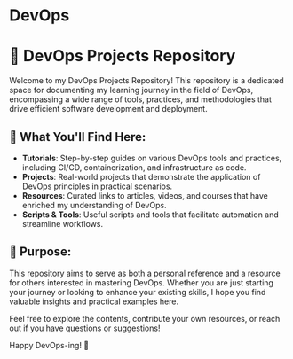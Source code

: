 # DevOps
# 🚀 DevOps Projects Repository
Welcome to my DevOps Projects Repository! This repository is a dedicated space for documenting my learning journey in the field of DevOps, encompassing a wide range of tools, practices, and methodologies that drive efficient software development and deployment.

## 📖 What You'll Find Here:
- **Tutorials**: Step-by-step guides on various DevOps tools and practices, including CI/CD, containerization, and infrastructure as code.
- **Projects**: Real-world projects that demonstrate the application of DevOps principles in practical scenarios.
- **Resources**: Curated links to articles, videos, and courses that have enriched my understanding of DevOps.
- **Scripts & Tools**: Useful scripts and tools that facilitate automation and streamline workflows.

## 🎯 Purpose:
This repository aims to serve as both a personal reference and a resource for others interested in mastering DevOps. Whether you are just starting your journey or looking to enhance your existing skills, I hope you find valuable insights and practical examples here.

Feel free to explore the contents, contribute your own resources, or reach out if you have questions or suggestions!

Happy DevOps-ing! 🔧
